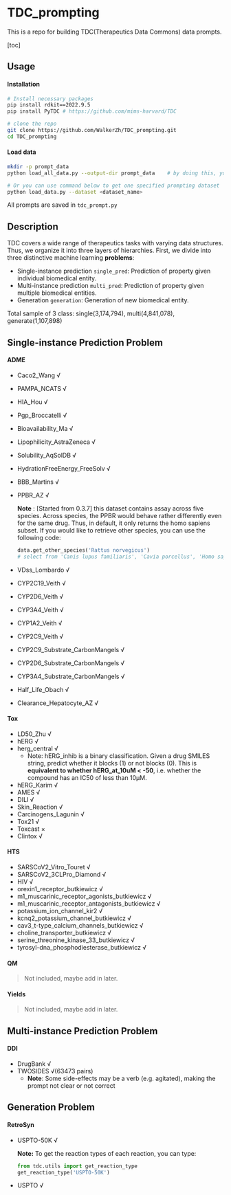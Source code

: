 # TDC_prompting

This is a repo for building TDC(Therapeutics Data Commons) data prompts.

[toc]

## Usage

#### Installation

```bash
# Install necessary packages
pip install rdkit==2022.9.5 
pip install PyTDC # https://github.com/mims-harvard/TDC

# clone the repo
git clone https://github.com/WalkerZh/TDC_prompting.git
cd TDC_prompting
```

#### Load data

```bash
mkdir -p prompt_data
python load_all_data.py	--output-dir prompt_data	# by doing this, you can get a complete prompting data in folder prompt_data

# Or you can use command below to get one specified prompting dataset
python load_data.py --dataset <dataset_name>
```

All prompts are saved in `tdc_prompt.py`

## Description

TDC covers a wide range of therapeutics tasks with varying data structures. Thus, we organize it into three layers of hierarchies. First, we divide into three distinctive machine learning **problems**:

- Single-instance prediction `single_pred`: Prediction of property given individual biomedical entity.
- Multi-instance prediction `multi_pred`: Prediction of property given multiple biomedical entities.
- Generation `generation`: Generation of new biomedical entity.

Total sample of 3 class: single(3,174,794), multi(4,841,078), generate(1,107,898)

## Single-instance Prediction Problem

#### ADME

- Caco2_Wang √
- PAMPA_NCATS √
- HIA_Hou √
- Pgp_Broccatelli √
- Bioavailability_Ma √
- Lipophilicity_AstraZeneca √
- Solubility_AqSolDB √
- HydrationFreeEnergy_FreeSolv √
- BBB_Martins √
- PPBR_AZ √

  **Note** : [Started from 0.3.7] this dataset contains assay across five species. Across species, the PPBR would behave rather differently even for the same drug. Thus, in default, it only returns the homo sapiens subset. If you would like to retrieve other species, you can use the following code:

  ```python
  data.get_other_species('Rattus norvegicus')
  # select from 'Canis lupus familiaris', 'Cavia porcellus', 'Homo sapiens', 'Mus musculus', 'Rattus norvegicus', 'all'
  ```
- VDss_Lombardo √
- CYP2C19_Veith √
- CYP2D6_Veith √
- CYP3A4_Veith √
- CYP1A2_Veith √
- CYP2C9_Veith √
- CYP2C9_Substrate_CarbonMangels √
- CYP2D6_Substrate_CarbonMangels √
- CYP3A4_Substrate_CarbonMangels √
- Half_Life_Obach √
- Clearance_Hepatocyte_AZ √

#### Tox

- LD50_Zhu √
- hERG √
- herg_central √
  - Note:  hERG_inhib is a binary classification. Given a drug SMILES string, predict whether it blocks (1) or not blocks (0). This is **equivalent to whether hERG_at_10uM < -50**, i.e. whether the compound has an IC50 of less than 10µM.
- hERG_Karim √
- AMES √
- DILI √
- Skin_Reaction √
- Carcinogens_Lagunin √
- Tox21 √
- Toxcast ×
- Clintox √

#### HTS

- SARSCoV2_Vitro_Touret √
- SARSCoV2_3CLPro_Diamond √
- HIV √
- orexin1_receptor_butkiewicz √
- m1_muscarinic_receptor_agonists_butkiewicz √
- m1_muscarinic_receptor_antagonists_butkiewicz √
- potassium_ion_channel_kir2 √
- kcnq2_potassium_channel_butkiewicz √
- cav3_t-type_calcium_channels_butkiewicz √
- choline_transporter_butkiewicz √
- serine_threonine_kinase_33_butkiewicz √
- tyrosyl-dna_phosphodiesterase_butkiewicz √

#### QM

> Not included, maybe add in later.

#### Yields

> Not included, maybe add in later.

## Multi-instance Prediction Problem

#### DDI

- DrugBank √
- TWOSIDES √(63473 pairs)
  - **Note**: Some side-effects may be a verb (e.g. agitated), making the prompt not clear or not correct

## Generation Problem

#### RetroSyn

- USPTO-50K √

  **Note:** To get the reaction types of each reaction, you can type:

  ```python
  from tdc.utils import get_reaction_type
  get_reaction_type('USPTO-50K')
  ```
- USPTO √
